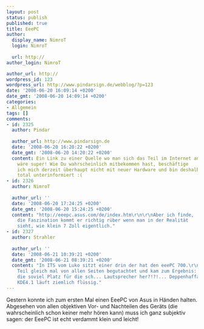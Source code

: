 ```yaml
---
layout: post
status: publish
published: true
title: EeePC
author:
  display_name: NimroT
  login: NimroT
  
  url: http://
author_login: NimroT

author_url: http://
wordpress_id: 123
wordpress_url: http://www.pindarsign.de/webblog/?p=123
date: '2008-06-20 16:09:14 +0200'
date_gmt: '2008-06-20 14:09:14 +0200'
categories:
- Allgemein
tags: []
comments:
- id: 2325
  author: Pindar
  
  author_url: http://www.pindarsign.de
  date: '2008-06-20 16:20:22 +0200'
  date_gmt: '2008-06-20 14:20:22 +0200'
  content: Ein Link zu einer Quelle wo man sich das Teil im Internet anschauen könnte,
    wäre super! Wie Du wahrscheinlich mitbekommen hast, beschäftige
    ich mich derzeit überhaupt nicht mit neuer Hardware und bin deshalb
    total unterinformiert :(
- id: 2326
  author: NimroT
  
  author_url: ''
  date: '2008-06-20 17:24:25 +0200'
  date_gmt: '2008-06-20 15:24:25 +0200'
  content: "http://eeepc.asus.com/de/index.htm\r\n\r\nAber ich finde,
    die Faszination kommt er richtig rüber wenn man in der Realität
    sieht, wie klein 7 Zoll eigentlich."
- id: 2327
  author: Strahler
  
  author_url: ''
  date: '2008-06-21 10:39:21 +0200'
  date_gmt: '2008-06-21 08:39:21 +0200'
  content: "In ITS vom Luko sitzt einer drin der hat den eeePC 700.\r\n\r\nHab das
    Teil gleich mal von allen Seiten begutachtet und kam zum Ergebnis: Wieso schenken
    die soviel Platz für die sch... Lautsprecher her?!?!... Deppenhaffa!\r\nAber
    KDE4.1 läuft ziemlich flüssig."
---
```

<p>Gestern konnte ich zum ersten Mal einen EeePC von Asus in Händen halten. Abgesehen von allen objektiven Vor- und Nachteilen des Geräts (die wahrscheinlich schon keiner mehr hören kann) muss ich ganz subjektiv sagen: der EeePC ist echt verdammt klein und leicht!</p>
